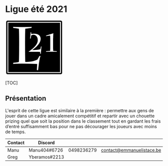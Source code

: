 # Ligue été 2021

![](babioles/l21Logo.png)

[TOC]

## **Présentation** 

L'esprit de cette ligue est similaire à la première : permettre aux gens de  jouer dans un cadre amicalement compétitif et repartir avec un chouette prizing quel que soit la position dans le classement tout en gardant les frais  d’entré suffisamment bas pour ne pas décourager les joueurs avec moins  de temps. 

| Contact | Discord       |            |                           |
| ------- | ------------- | ---------- | ------------------------- |
| Manu    | Manu404#6726  | 0498236279 | contact@emmanuelistace.be |
| Greg    | Yberamos#2213 |            |                           |

